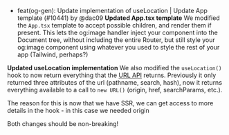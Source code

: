 - feat(og-gen): Update implementation of useLocation | Update App template (#10441) by @dac09
  **Updated App.tsx template**
  We modified the `App.tsx` template to accept possible children, and render them if present. This lets the og:image handler inject your component into the Document tree, without including the entire Router, but still style your og:image component using whatever you used to style the rest of your app (Tailwind, perhaps?)

**Updated useLocation implementation**
We also modified the `useLocation()` hook to now return everything that the [URL API](https://developer.mozilla.org/en-US/docs/Web/API/URL) returns. Previously it only returned three attributes of the url (pathname, search, hash), now it returns everything available to a call to `new URL()` (origin, href, searchParams, etc.).

The reason for this is now that we have SSR, we can get access to more details in the hook - in this case we needed origin

Both changes should be non-breaking!
